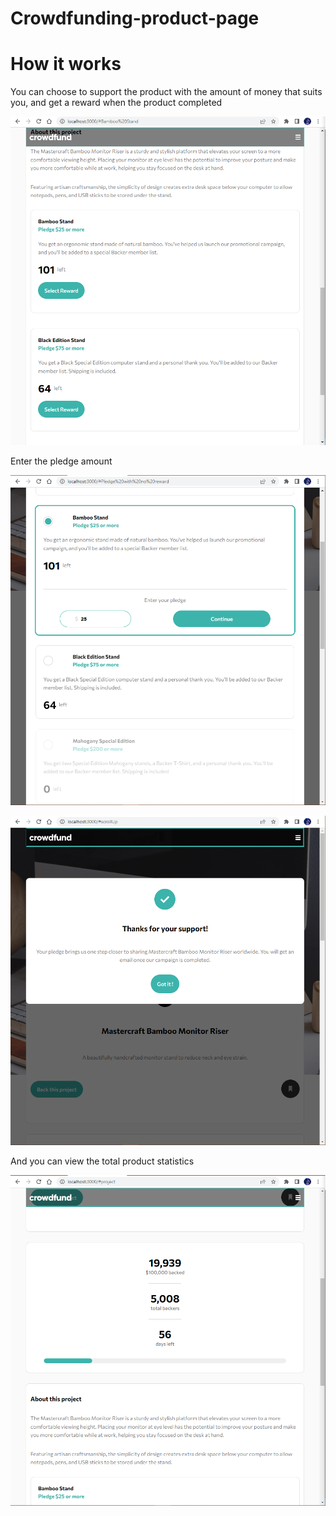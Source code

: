 # Crowdfunding-product-page 

# How it works

You can choose to support the product with the amount of money that suits you, and get a reward when the product completed

![alt text](./src/assets/screenshots/1.PNG)

Enter the pledge amount

![alt text](./src/assets/screenshots/2.PNG)

![alt text](./src/assets/screenshots/3.PNG)

And you can view the total product statistics

![alt text](./src/assets/screenshots/4.PNG)
